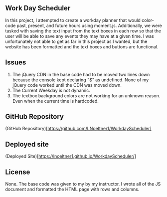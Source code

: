 ## Work Day Scheduler

In this project, I attempted to create a workday planner that would color-code past, present, and future hours using moment.js. Additionally, we were tasked with saving the text input from the text boxes in each row so that the user will be able to save any events they may have at a given time. I was unfortunately not able to get as far in this project as I wanted, but the website has been formatted and the text boxes and buttons are functional.

## Issues

1. The jQuery CDN in the base code had to be moved two lines down because the console kept declaring "\$" as undefined. None of my jQuery code worked until the CDN was moved down.
2. The Current Weekday is not dynamic.
3. The textbox background colors are not working for an unknown reason. Even when the current time is hardcoded.

## GitHub Repository

(GitHub Repository)[https://github.com/LNoeltner1/WorkdayScheduler]

## Deployed site

(Deployed Site)[https://lnoeltner1.github.io/WorkdayScheduler/]

## License

None. The base code was given to my by my instructor. I wrote all of the JS document and formatted the HTML page with rows and columns.
